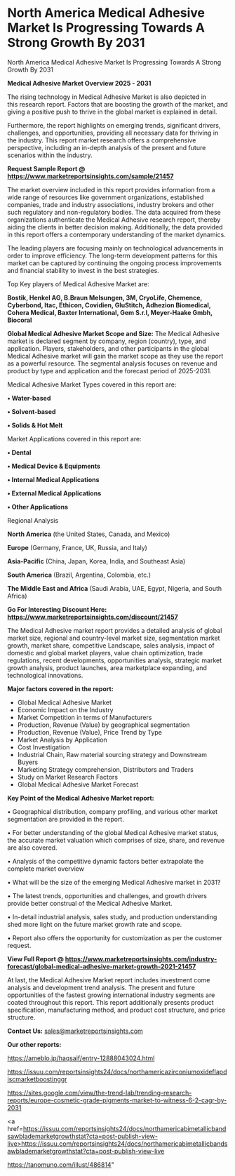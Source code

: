 # North America Medical Adhesive Market Is Progressing Towards A Strong Growth By 2031
North America Medical Adhesive Market Is Progressing Towards A Strong Growth By 2031

<Strong> Medical Adhesive Market Overview 2025 - 2031</strong>

The rising technology in Medical Adhesive Market is also depicted in this research report. Factors that are boosting the growth of the market, and giving a positive push to thrive in the global market is explained in detail.

Furthermore, the report highlights on emerging trends, significant drivers, challenges, and opportunities, providing all necessary data for thriving in the industry. This report market research offers a comprehensive perspective, including an in-depth analysis of the present and future scenarios within the industry.

<strong>Request Sample Report @ <a href=https://www.marketreportsinsights.com/sample/21457>https://www.marketreportsinsights.com/sample/21457</a></strong>

The market overview included in this report provides information from a wide range of resources like government organizations, established companies, trade and industry associations, industry brokers and other such regulatory and non-regulatory bodies. The data acquired from these organizations authenticate the Medical Adhesive research report, thereby aiding the clients in better decision making. Additionally, the data provided in this report offers a contemporary understanding of the market dynamics.

The leading players are focusing mainly on technological advancements in order to improve efficiency. The long-term development patterns for this market can be captured by continuing the ongoing process improvements and financial stability to invest in the best strategies.

Top Key players of Medical Adhesive Market are:

<strong>Bostik, Henkel AG, B.Braun Melsungen, 3M, CryoLife, Chemence, Cyberbond, Itac, Ethicon, Covidien, GluStitch, Adhezion Biomedical, Cohera Medical, Baxter International, Gem S.r.l, Meyer-Haake Gmbh, Biocoral</strong>

<strong><b>Global Medical Adhesive Market Scope and Size:</b></strong>
The Medical Adhesive market is declared segment by company, region (country), type, and application. Players, stakeholders, and other participants in the global Medical Adhesive market will gain the market scope as they use the report as a powerful resource. The segmental analysis focuses on revenue and product by type and application and the forecast period of 2025-2031.

Medical Adhesive Market Types covered in this report are:

<strong>• Water-based

• Solvent-based

• Solids & Hot Melt</strong>

Market Applications covered in this report are:

<strong>• Dental

• Medical Device & Equipments

• Internal Medical Applications

• External Medical Applications

• Other Applications</strong> 

Regional Analysis

<strong>North America</strong> (the United States, Canada, and Mexico)

<strong>Europe</strong> (Germany, France, UK, Russia, and Italy)

<strong>Asia-Pacific</strong> (China, Japan, Korea, India, and Southeast Asia)

<strong>South America</strong> (Brazil, Argentina, Colombia, etc.)

<strong>The Middle East and Africa</strong> (Saudi Arabia, UAE, Egypt, Nigeria, and South Africa)

<strong>Go For Interesting Discount Here: <a href=https://www.marketreportsinsights.com/discount/21457>https://www.marketreportsinsights.com/discount/21457</a></strong>

The Medical Adhesive market report provides a detailed analysis of global market size, regional and country-level market size, segmentation market growth, market share, competitive Landscape, sales analysis, impact of domestic and global market players, value chain optimization, trade regulations, recent developments, opportunities analysis, strategic market growth analysis, product launches, area marketplace expanding, and technological innovations.

<strong><b>Major factors covered in the report:</b></strong>
<ul>
  <li>Global Medical Adhesive Market </li>
  <li>Economic Impact on the Industry</li>
  <li>Market Competition in terms of Manufacturers</li>
  <li>Production, Revenue (Value) by geographical segmentation</li>
  <li>Production, Revenue (Value), Price Trend by Type</li>
  <li>Market Analysis by Application</li>
  <li>Cost Investigation</li>
  <li>Industrial Chain, Raw material sourcing strategy and Downstream Buyers</li>
  <li>Marketing Strategy comprehension, Distributors and Traders</li>
  <li>Study on Market Research Factors</li>
  <li>Global Medical Adhesive Market Forecast</li>
</ul>

<strong><b>Key Point of the Medical Adhesive Market report:</b></strong>

• Geographical distribution, company profiling, and various other market segmentation are provided in the report.

• For better understanding of the global Medical Adhesive market status, the accurate market valuation which comprises of size, share, and revenue are also covered.

• Analysis of the competitive dynamic factors better extrapolate the complete market overview

• What will be the size of the emerging Medical Adhesive market in 2031?

• The latest trends, opportunities and challenges, and growth drivers provide better construal of the Medical Adhesive Market.

• In-detail industrial analysis, sales study, and production understanding shed more light on the future market growth rate and scope.

• Report also offers the opportunity for customization as per the customer request.

<strong><b>View Full Report @ <a href=https://www.marketreportsinsights.com/industry-forecast/global-medical-adhesive-market-growth-2021-21457>https://www.marketreportsinsights.com/industry-forecast/global-medical-adhesive-market-growth-2021-21457</a></b></strong>


At last, the Medical Adhesive Market report includes investment come analysis and development trend analysis. The present and future opportunities of the fastest growing international industry segments are coated throughout this report. This report additionally presents product specification, manufacturing method, and product cost structure, and price structure.

<strong>Contact Us:</strong>
sales@marketreportsinsights.com

<strong>Our other reports:</strong>

<a href=https://ameblo.jp/haqsaif/entry-12888043024.html>https://ameblo.jp/haqsaif/entry-12888043024.html</a>

<a href=https://issuu.com/reportsinsights24/docs/northamericazirconiumoxideflapdiscmarketboostinggr>https://issuu.com/reportsinsights24/docs/northamericazirconiumoxideflapdiscmarketboostinggr</a>

<a href=https://sites.google.com/view/the-trend-lab/trending-research-reports/europe-cosmetic-grade-pigments-market-to-witness-6-2-cagr-by-2031>https://sites.google.com/view/the-trend-lab/trending-research-reports/europe-cosmetic-grade-pigments-market-to-witness-6-2-cagr-by-2031</a>

<a href=https://issuu.com/reportsinsights24/docs/northamericabimetallicbandsawblademarketgrowthstat?cta=post-publish-view-live>https://issuu.com/reportsinsights24/docs/northamericabimetallicbandsawblademarketgrowthstat?cta=post-publish-view-live</a>

<a href=https://tanomuno.com/illust/486814>https://tanomuno.com/illust/486814</a>"
